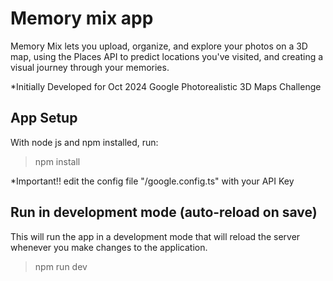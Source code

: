 # Memory mix app

Memory Mix lets you upload, organize, and explore your photos on a 3D map, using the Places API to predict locations you've visited, and creating a visual journey through your memories.

*Initially Developed for Oct 2024 Google Photorealistic 3D Maps Challenge

## App Setup
With node js and npm installed, run:

> npm install

*Important!! edit the config file "/google.config.ts" with your API Key

## Run in development mode (auto-reload on save)
This will run the app in a development mode that will reload the server whenever you make changes to the application.

> npm run dev

